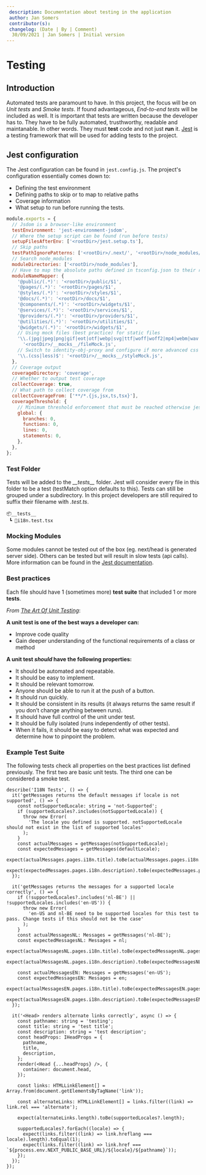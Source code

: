 ```yaml
---
 description: Documentation about testing in the application
 author: Jan Somers
 contributor(s): 
 changelog: (Date | By | Comment)
  30/09/2021 | Jan Somers | Initial version
---
```


# Testing

## Introduction

Automated tests are paramount to have. In this project, the focus will be on _Unit tests_ and _Smoke tests_. If found advantageous, _End-to-end tests_ will be included as well. It is important that tests are written because the developer has to. They have to be fully automated, trusthworthy, readable and maintanable. In other words. They must **test** code and not just **run** it. [Jest](https://jestjs.io/) is a testing framework that will be used for adding tests to the project.

## Jest configuration

The Jest configuration can be found in `jest.config.js`. The project's configuration essentially comes down to:

- Defining the test environment
- Defining paths to skip or to map to relative paths
- Coverage information
- What setup to run before running the tests.

```js
module.exports = {
  // Jsdom is a browser-like environment
  testEnvironment: 'jest-environment-jsdom',
  // Where the setup script can be found (run before tests)
  setupFilesAfterEnv: ['<rootDir>/jest.setup.ts'],
  // Skip paths
  testPathIgnorePatterns: ['<rootDir>/.next/', '<rootDir>/node_modules/', '<rootDir>/coverage', '<rootDir>/dist'],
  // Search node_modules
  moduleDirectories: ['<rootDir>/node_modules'],
  // Have to map the absolute paths defined in tsconfig.json to their relative path
  moduleNameMapper: {
    '@public/(.*)': '<rootDir>/public/$1',
    '@pages/(.*)': '<rootDir>/pages/$1',
    '@styles/(.*)': '<rootDir>/styles/$1',
    '@docs/(.*)': '<rootDir>/docs/$1',
    '@components/(.*)': '<rootDir>/widgets/$1',
    '@services/(.*)': '<rootDir>/services/$1',
    '@providers/(.*)': '<rootDir>/providers/$1',
    '@utilities/(.*)': '<rootDir>/utilities/$1',
    '@widgets/(.*)': '<rootDir>/widgets/$1',
    // Using mock files (best practice) for static files
    '\\.(jpg|jpeg|png|gif|eot|otf|webp|svg|ttf|woff|woff2|mp4|webm|wav|mp3|m4a|aac|oga)$':
      '<rootDir>/__mocks__/fileMock.js',
    // Switch to identity-obj-proxy and configure if more advanced css transforming should be supported (e.g: modules)
    '\\.(css|less)$': '<rootDir>/__mocks__/styleMock.js',
  },
  // Coverage output
  coverageDirectory: 'coverage',
  // Whether to output test coverage
  collectCoverage: true,
  // What path to collect coverage from
  collectCoverageFrom: ['**/*.{js,jsx,ts,tsx}'],
  coverageThreshold: {
    // Minimum threshold enforcement that must be reached otherwise jest will fail
    global: {
      branches: 0,
      functions: 0,
      lines: 0,
      statements: 0,
    },
  },
};
```

### Test Folder

Tests will be added to the _\_\_tests\_\__ folder. Jest will consider every file in this folder to be a test (testMatch option defaults to this). Tests can still be grouped under a subdirectory. In this project developers are still required to suffix their filename with _.test.ts_.

```
📦__tests__
 ┗ 📜i18n.test.tsx
```

### Mocking Modules

Some modules cannot be tested out of the box (eg. next/head is generated server side). Others can be tested but will result in slow tests (api calls).
More information can be found in the [Jest documentation](https://jestjs.io/docs/mock-functions).

### Best practices

Each file should have 1 (sometimes more) **test suite** that included 1 or more **tests**.

_From [The Art Of Unit Testing](https://livebook.manning.com/book/the-art-of-unit-testing-second-edition/chapter-1)_:

**A unit test is one of the best ways a developer can:**

- Improve code quality
- Gain deeper understanding of the functional requirements of a class or method

**A unit test _should_ have the following properties:**

- It should be automated and repeatable.
- It should be easy to implement.
- It should be relevant tomorrow.
- Anyone should be able to run it at the push of a button.
- It should run quickly.
- It should be consistent in its results (it always returns the same result if you don’t change anything between runs).
- It should have full control of the unit under test.
- It should be fully isolated (runs independently of other tests).
- When it fails, it should be easy to detect what was expected and determine how to pinpoint the problem.

### Example Test Suite

The following tests check all properties on the best practices list defined previously. The first two are basic unit tests. The third one can be considered a smoke test.

```tsx
describe('I18N Tests', () => {
  it('getMessages returns the default messages if locale is not supported', () => {
    const notSupportedLocale: string = 'not-Supported';
    if (supportedLocales?.includes(notSupportedLocale)) {
      throw new Error(
        'The locale you defined is supported. notSupportedLocale should not exist in the list of supported locales'
      );
    }
    const actualMessages = getMessages(notSupportedLocale);
    const expectedMessages = getMessages(defaultLocale);
    expect(actualMessages.pages.i18n.title).toBe(actualMessages.pages.i18n.title);
    expect(expectedMessages.pages.i18n.description).toBe(expectedMessages.pages.i18n.description);
  });

  it('getMessages returns the messages for a supported locale correctly', () => {
    if (!supportedLocales?.includes('nl-BE') || !supportedLocales.includes('en-US')) {
      throw new Error(
        'en-US and nl-BE need to be supported locales for this test to pass. Change tests if this should not be the case'
      );
    }
    const actualMessagesNL: Messages = getMessages('nl-BE');
    const expectedMessagesNL: Messages = nl;
    expect(actualMessagesNL.pages.i18n.title).toBe(expectedMessagesNL.pages.i18n.title);
    expect(actualMessagesNL.pages.i18n.description).toBe(expectedMessagesNL.pages.i18n.description);

    const actualMessagesEN: Messages = getMessages('en-US');
    const expectedMessagesEN: Messages = en;
    expect(actualMessagesEN.pages.i18n.title).toBe(expectedMessagesEN.pages.i18n.title);
    expect(actualMessagesEN.pages.i18n.description).toBe(expectedMessagesEN.pages.i18n.description);
  });

  it('<Head> renders alternate links correctly', async () => {
    const pathname: string = 'testing';
    const title: string = 'test title';
    const description: string = 'test description';
    const headProps: IHeadProps = {
      pathname,
      title,
      description,
    };
    render(<Head {...headProps} />, {
      container: document.head,
    });

    const links: HTMLLinkElement[] = Array.from(document.getElementsByTagName('link'));

    const alternateLinks: HTMLLinkElement[] = links.filter((link) => link.rel === 'alternate');

    expect(alternateLinks.length).toBe(supportedLocales?.length);

    supportedLocales?.forEach((locale) => {
      expect(links.filter((link) => link.hreflang === locale).length).toEqual(1);
      expect(links.filter((link) => link.href === `${process.env.NEXT_PUBLIC_BASE_URL}/${locale}/${pathname}`));
    });
  });
});
```
